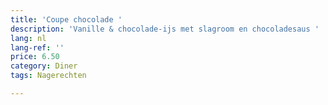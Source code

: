 ```yaml
---
title: 'Coupe chocolade '
description: 'Vanille & chocolade-ijs met slagroom en chocoladesaus '
lang: nl
lang-ref: ''
price: 6.50
category: Diner
tags: Nagerechten

---
```

